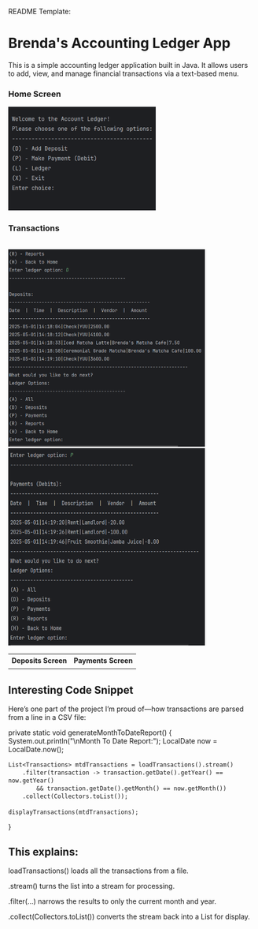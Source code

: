 README Template:


# Brenda's Accounting Ledger App

This is a simple accounting ledger application built in Java. It allows users to add, view, and manage financial transactions via a text-based menu.

### Home Screen


<img src="images/AccountingLedger_HomeScreen.png" width="300" />

### Transactions

<table>
  <tr>
    <strong></strong><th>Deposits Screen</th><br />
    <th>Payments Screen</th>
  </tr>
  <tr>
<td></td><img src="images/AccountingLedger_LedgerScreen_DepositOption.png" width="400" height="400" />
<td></td><img src="images/AccountingLedger_LedgerScreen_PaymentOption.png" width="400" height="400" />
  </tr>
</table>

## Interesting Code Snippet

Here’s one part of the project I’m proud of—how transactions are parsed from a line in a CSV file:

private static void generateMonthToDateReport() {
    System.out.println("\nMonth To Date Report:");
    LocalDate now = LocalDate.now();

    List<Transactions> mtdTransactions = loadTransactions().stream()
        .filter(transaction -> transaction.getDate().getYear() == now.getYear()
            && transaction.getDate().getMonth() == now.getMonth())
        .collect(Collectors.toList());

    displayTransactions(mtdTransactions);
}


## This explains:

loadTransactions() loads all the transactions from a file.

.stream() turns the list into a stream for processing.

.filter(...) narrows the results to only the current month and year.

.collect(Collectors.toList()) converts the stream back into a List for display.
